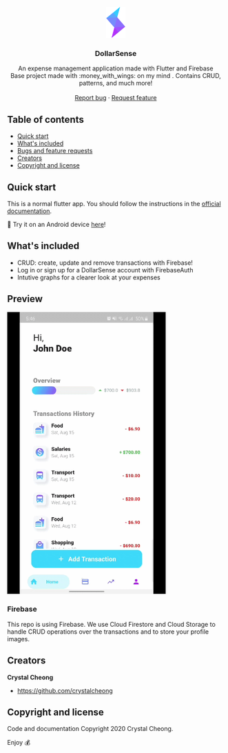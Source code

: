 <p align="center">
  <a href="https://flutter.io/">
    <img src="assets/images/dollarsense_logo.png" alt="Logo" height=72>
  </a>

  <h3 align="center">DollarSense</h3>

  <p align="center">
    An expense management application made with Flutter and Firebase
    <br>
    Base project made with :money_with_wings: on my mind . Contains CRUD, patterns, and much more!
    <br>
    <br>
    <a href="https://github.com/crystalcheong/DollarSense/issues/new">Report bug</a>
    ·
    <a href="https://github.com/crystalcheong/DollarSense/issues/new">Request feature</a>
  </p>
</p>

## Table of contents

- [Quick start](#quick-start)
- [What's included](#whats-included)
- [Bugs and feature requests](#bugs-and-feature-requests)
- [Creators](#creators)
- [Copyright and license](#copyright-and-license)

## Quick start

This is a normal flutter app. You should follow the instructions in the [official documentation](https://flutter.io/docs/get-started/install).

:iphone: Try it on an Android device [here](https://drive.google.com/file/d/1v1mHMYRTz0zU5S3ZPYIizpodcyGk3esw/view?usp=sharing)! 

## What's included

* CRUD: create, update and remove transactions with Firebase!
* Log in or sign up for a DollarSense account with FirebaseAuth
* Intutive graphs for a clearer look at your expenses

## Preview

<img src="assets/images/screenshots/dollarsense.gif" alt="Demo">

### Firebase

This repo is using Firebase. We use Cloud Firestore and Cloud Storage to handle CRUD operations over the transactions and to store your profile images.

## Creators

**Crystal Cheong**

- <https://github.com/crystalcheong>

## Copyright and license

Code and documentation Copyright 2020 Crystal Cheong.

Enjoy :moneybag:

